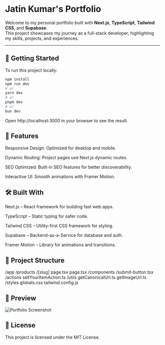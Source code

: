 # Jatin Kumar's Portfolio

Welcome to my personal portfolio built with **Next.js**, **TypeScript**, **Tailwind CSS**, and **Supabase**.  
This project showcases my journey as a full-stack developer, highlighting my skills, projects, and experiences.

---

## **🚀 Getting Started**

To run this project locally:

```bash
npm install
npm run dev
# or
yarn dev
# or
pnpm dev
# or
bun dev
```
Open http://localhost:3000 in your browser to see the result.

## **🧩 Features**

Responsive Design: Optimized for desktop and mobile.

Dynamic Routing: Project pages use Next.js dynamic routes.

SEO Optimized: Built-in SEO features for better discoverability.

Interactive UI: Smooth animations with Framer Motion.

## **🛠️ Built With**

Next.js – React framework for building fast web apps.

TypeScript – Static typing for safer code.

Tailwind CSS – Utility-first CSS framework for styling.

Supabase – Backend-as-a-Service for database and auth.

Framer Motion – Library for animations and transitions.

## **📂 Project Structure**

/app
  /products
    /[slug]
      page.tsx
  page.tsx
/components
  /submit-button.tsx
/actions
  sellYourItemAction.ts
/utils
  getCanonicalUrl.ts
  getImageUrl.ts
/styles
  globals.css
  tailwind.config.js

## **📸 Preview**

![Portfolio Screenshot](/portfolio.png)

## **📄 License**

This project is licensed under the MIT License.
